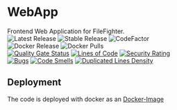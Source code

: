 # WebApp
Frontend Web Application for FileFighter.  
![Latest Release](https://github.com/FileFighter/WebApp/workflows/Latest%20Release/badge.svg)
![Stable Release](https://github.com/FileFighter/WebApp/workflows/Stable%20Release/badge.svg)
![CodeFactor](https://www.codefactor.io/repository/github/filefighter/webapp/badge)  
![Docker Release](https://img.shields.io/github/v/release/filefighter/webapp?color=dark-green&label=Stable%20Version&logo=docker&style=for-the-badge)
![Docker Pulls](https://img.shields.io/docker/pulls/filefighter/frontend?logo=docker&style=for-the-badge)  
[![Quality Gate Status](http://filefighter.ddns.net:9000/api/project_badges/measure?project=de.filefighter.frontend&metric=alert_status)](http://filefighter.ddns.net:9000/dashboard?id=de.filefighter.frontend)
[![Lines of Code](http://filefighter.ddns.net:9000/api/project_badges/measure?project=de.filefighter.frontend&metric=ncloc)](http://filefighter.ddns.net:9000/dashboard?id=de.filefighter.frontend)
[![Security Rating](http://filefighter.ddns.net:9000/api/project_badges/measure?project=de.filefighter.frontend&metric=security_rating)](http://filefighter.ddns.net:9000/dashboard?id=de.filefighter.frontend)  
[![Bugs](http://filefighter.ddns.net:9000/api/project_badges/measure?project=de.filefighter.frontend&metric=bugs)](http://filefighter.ddns.net:9000/dashboard?id=de.filefighter.frontend)
[![Code Smells](http://filefighter.ddns.net:9000/api/project_badges/measure?project=de.filefighter.frontend&metric=code_smells)](http://filefighter.ddns.net:9000/dashboard?id=de.filefighter.frontend)
[![Duplicated Lines Density](http://filefighter.ddns.net:9000/api/project_badges/measure?project=de.filefighter.frontend&metric=duplicated_lines_density)](http://filefighter.ddns.net:9000/dashboard?id=de.filefighter.frontend)

## Deployment
The code is deployed with docker as an [Docker-Image](https://hub.docker.com/r/filefighter/frontend)
